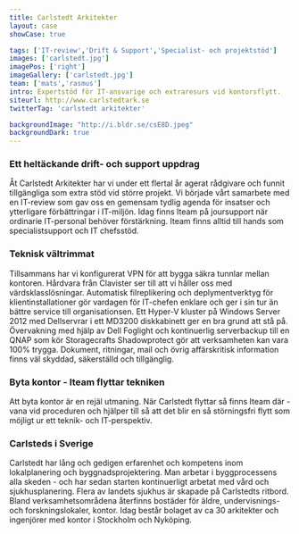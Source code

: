 ```yaml
---
title: Carlstedt Arkitekter
layout: case
showCase: true

tags: ['IT-review','Drift & Support','Specialist- och projektstöd']
images: ['carlstedt.jpg']
imagePos: ['right']
imageGallery: ['carlstedt.jpg']
team: ['mats','rasmus']
intro: Expertstöd för IT-ansvarige och extraresurs vid kontorsflytt.
siteurl: http://www.carlstedtark.se
twitterTag: 'carlstedt arkitekter'

backgroundImage: "http://i.bldr.se/csE8D.jpeg"
backgroundDark: true
---
```


### Ett heltäckande drift- och support uppdrag
Åt Carlstedt Arkitekter har vi under ett flertal år agerat rådgivare och funnit tillgängliga som extra stöd vid större projekt.
Vi började vårt samarbete med en IT-review som gav oss en gemensam tydlig agenda för insatser och ytterligare förbättringar i IT-miljön. Idag finns Iteam på joursupport när ordinarie IT-personal behöver förstärkning. Iteam finns alltid till hands som specialistsupport och IT chefsstöd.

### Teknisk vältrimmat
Tillsammans har vi konfigurerat VPN för att bygga säkra tunnlar mellan kontoren. Hårdvara från Clavister ser till att vi håller oss med värdsklasslösningar. Automatisk filreplikering och deplymentverktyg för klientinstallationer gör vardagen för IT-chefen enklare och ger i sin tur än bättre service till organisationsen. Ett Hyper-V kluster på Windows Server 2012 med Dellservrar i ett MD3200 diskkabinett ger en bra grund att stå på. Övervakning med hjälp av Dell Foglight och kontinuerlig serverbackup till en QNAP som kör Storagecrafts Shadowprotect gör att verksamheten kan vara 100% trygga. Dokument, ritningar, mail och övrig affärskritisk information finns väl skyddad, säkerställd och tillgänglig.


### Byta kontor - Iteam flyttar tekniken
Att byta kontor är en rejäl utmaning. När Carlstedt flyttar så finns Iteam där - vana vid proceduren och hjälper till så att det blir en så störningsfri flytt som möjligt ur ett teknik- och IT-perspektiv.

### Carlsteds i Sverige
Carlstedt har lång och gedigen erfarenhet och kompetens inom lokalplanering och byggnadsprojektering. Man arbetar i byggprocessens alla skeden - och har sedan starten kontinuerligt arbetat med vård och sjukhusplanering. Flera av landets sjukhus är skapade på Carlstedts ritbord. Bland verksamhetsområdena återfinns bostäder för äldre, undervisnings- och forskningslokaler, kontor. Idag består bolaget av ca 30 arkitekter och ingenjörer med kontor i Stockholm och Nyköping.